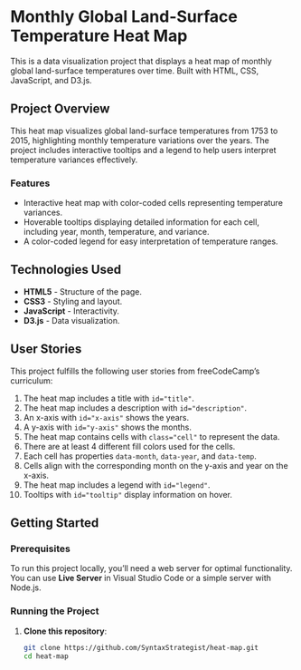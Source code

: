 # Monthly Global Land-Surface Temperature Heat Map

This is a data visualization project that displays a heat map of monthly global land-surface temperatures over time. Built with HTML, CSS, JavaScript, and D3.js.

## Project Overview

This heat map visualizes global land-surface temperatures from 1753 to 2015, highlighting monthly temperature variations over the years. The project includes interactive tooltips and a legend to help users interpret temperature variances effectively.

### Features
- Interactive heat map with color-coded cells representing temperature variances.
- Hoverable tooltips displaying detailed information for each cell, including year, month, temperature, and variance.
- A color-coded legend for easy interpretation of temperature ranges.

## Technologies Used
- **HTML5** - Structure of the page.
- **CSS3** - Styling and layout.
- **JavaScript** - Interactivity.
- **D3.js** - Data visualization.

## User Stories
This project fulfills the following user stories from freeCodeCamp’s curriculum:
1. The heat map includes a title with `id="title"`.
2. The heat map includes a description with `id="description"`.
3. An x-axis with `id="x-axis"` shows the years.
4. A y-axis with `id="y-axis"` shows the months.
5. The heat map contains cells with `class="cell"` to represent the data.
6. There are at least 4 different fill colors used for the cells.
7. Each cell has properties `data-month`, `data-year`, and `data-temp`.
8. Cells align with the corresponding month on the y-axis and year on the x-axis.
9. The heat map includes a legend with `id="legend"`.
10. Tooltips with `id="tooltip"` display information on hover.

## Getting Started

### Prerequisites
To run this project locally, you’ll need a web server for optimal functionality. You can use **Live Server** in Visual Studio Code or a simple server with Node.js.

### Running the Project
1. **Clone this repository**:
   ```bash
   git clone https://github.com/SyntaxStrategist/heat-map.git
   cd heat-map
